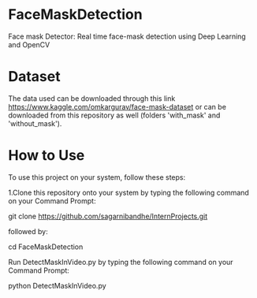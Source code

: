 # FaceMaskDetection
Face mask Detector: Real time face-mask detection using Deep Learning and OpenCV

# Dataset
The data used can be downloaded through this link https://www.kaggle.com/omkargurav/face-mask-dataset or can be downloaded from this repository as well (folders 'with_mask' and 'without_mask'). 

# How to Use
To use this project on your system, follow these steps:

1.Clone this repository onto your system by typing the following command on your Command Prompt:

git clone https://github.com/sagarnibandhe/InternProjects.git

followed by:

cd FaceMaskDetection

Run DetectMaskInVideo.py by typing the following command on your Command Prompt:

python DetectMaskInVideo.py


